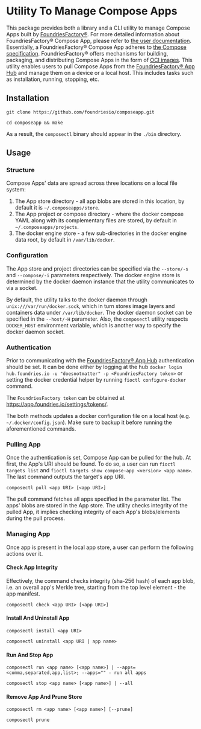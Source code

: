 # Utility To Manage Compose Apps

This package provides both a library and a CLI utility to manage Compose Apps built by [FoundriesFactory®](https://foundries.io/).
For more detailed information about FoundriesFactory® Compose App, please refer to [the user documentation](https://docs.foundries.io/latest/tutorials/compose-app/compose-app.html).
Essentially, a FoundriesFactory® Compose App adheres to [the Compose specification](https://github.com/compose-spec/compose-spec/blob/master/spec.md).
FoundriesFactory® offers mechanisms for building, packaging, and distributing Compose Apps in the form of [OCI images](https://github.com/opencontainers/image-spec/blob/main/spec.md).
This utility enables users to pull Compose Apps from the [FoundriesFactory® App Hub](https://hub.foundries.io/) and manage them on a device or a local host.
This includes tasks such as installation, running, stopping, etc.

## Installation
```commandline
git clone https://github.com/foundriesio/composeapp.git
```
```commandline
cd composeapp && make
```
As a result, the `composectl` binary should appear in the `./bin` directory.

## Usage
### Structure
Compose Apps' data are spread across three locations on a local file system:
1. The App store directory - all app blobs are stored in this location, by default it is `~/.composeapps/store`.
2. The App project or compose directory - where the docker compose YAML along with its complementary files are stored, by default in `~/.composeapps/projects`. 
3. The docker engine store - a few sub-directories in the docker engine data root, by default in `/var/lib/docker`. 

### Configuration

The App store and project directories can be specified via the `--store/-s` and `--compose/-i` parameters respectively.
The docker engine store is determined by the docker daemon instance that the utility communicates to via a socket.

By default, the utility talks to the docker daemon through `unix:///var/run/docker.sock`, 
which in turn stores image layers and containers data under `/var/lib/docker`.
The docker daemon socket can be specified in the `--host/-H` parameter.
Also, the `composectl` utility respects `DOCKER_HOST` environment variable, which is another way to specify the docker daemon socket. 

### Authentication

Prior to communicating with the [FoundriesFactory® App Hub](https://hub.foundries.io/) authentication should be set.
It can be done either by logging at the hub `docker login hub.foundries.io -u "doesnotmatter" -p <FoundriesFactory token>`
or setting the docker credential helper by running `fioctl configure-docker` command.

The `FoundriesFactory token` can be obtained at https://app.foundries.io/settings/tokens/.

The both methods updates a docker configuration file on a local host (e.g. `~/.docker/config.json`).
Make sure to backup it before running the aforementioned commands.

### Pulling App

Once the authentication is set, Compose App can be pulled for the hub. At first, the App's URI should be found.
To do so, a user can run `fioctl targets list` and `fioctl targets show compose-app <version> <app name>`.
The last command outputs the target's app URI.

```commandline
composectl pull <app URI> [<app URI>]
```
The pull command fetches all apps specified in the parameter list. The apps' blobs are stored in the App store.
The utility checks integrity of the pulled App, it implies checking integrity of each App's blobs/elements during the pull process.

### Managing App

Once app is present in the local app store, a user can perform the following actions over it.

#### Check App Integrity
Effectively, the command checks integrity (sha-256 hash) of each app blob, i.e. an overall app's Merkle tree, starting from the top level element - the app manifest.   
```commandline
composectl check <app URI> [<app URI>]
```

#### Install And Uninstall App
```commandline
composectl install <app URI>
```
```commandline
composectl uninstall <app URI | app name>
```

#### Run And Stop App
```commandline
composectl run <app name> [<app name>] | --apps=<comma,separated,app,list>; --apps="" - run all apps
```
```commandline
composectl stop <app name> [<app name>] | --all
```

#### Remove App And Prune Store
```commandline
composectl rm <app name> [<app name>] [--prune]
```
```commandline
composectl prune
```